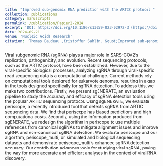 ```yaml
---
title: "Improved sub-genomic RNA prediction with the ARTIC protocol "
collection: publications
category: manuscripts
permalink: /publication/Papier2-2024
excerpt: 'DOI: https://doi.org/10.1186/s13059-023-02972-3](https://doi.org/10.1186/s13059-023-02972-3)'
date: 2024-09-21
venue: 'Nucleic Acids Research'
citation: 'Thomas Baudeau ,Kristoffer Sahlin. &quot;Improved sub-genomic RNA prediction with the ARTIC protocol; <i>Nucleic Acids Research</i>.'
---
```


Viral subgenomic RNA (sgRNA) plays a major role in SARS-COV2’s replication, pathogenicity, and evolution. Recent sequencing protocols, such as the ARTIC protocol, have been established. However, due to the viral-specific biological processes, analyzing sgRNA through viral-specific read sequencing data is a computational challenge. Current methods rely on computational tools designed for eukaryote genomes, resulting in a gap in the tools designed specifically for sgRNA detection. To address this, we make two contributions. Firstly, we present sgENERATE, an evaluation pipeline to study the accuracy and efficacy of sgRNA detection tools using the popular ARTIC sequencing protocol. Using sgENERATE, we evaluate periscope, a recently introduced tool that detects sgRNA from ARTIC sequencing data. We find that periscope has biased predictions and high computational costs. Secondly, using the information produced from sgENERATE, we redesign the algorithm in periscope to use multiple references from canonical sgRNAs to mitigate alignment issues and improve sgRNA and non-canonical sgRNA detection. We evaluate periscope and our algorithm, periscope_multi, on simulated and biological sequencing datasets and demonstrate periscope_multi’s enhanced sgRNA detection accuracy. Our contribution advances tools for studying viral sgRNA, paving the way for more accurate and efficient analyses in the context of viral RNA discovery.